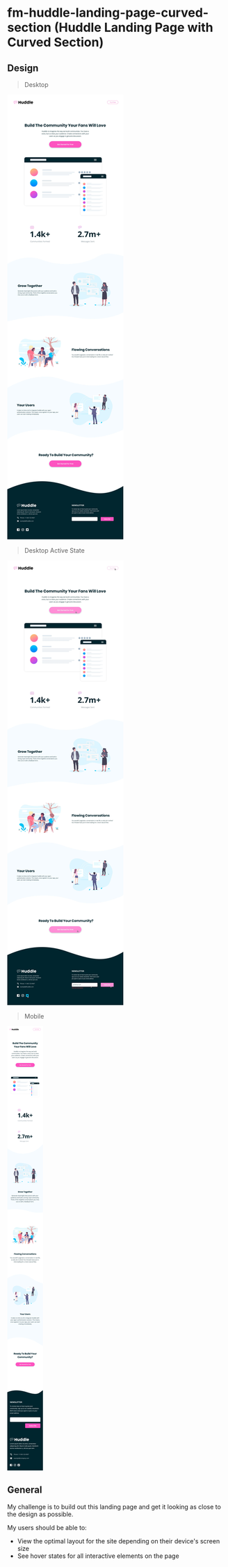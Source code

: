 # fm-huddle-landing-page-curved-section (Huddle Landing Page with Curved Section)

## Design

> Desktop

![Desktop Design](./design/desktop-design.jpg)

> Desktop Active State

![Desktop Active](./design/active-states.jpg)

> Mobile

![Mobile Design](./design/mobile-design.jpg)

## General

My challenge is to build out this landing page and get it looking as close to the design as possible.

My users should be able to: 

- View the optimal layout for the site depending on their device's screen size
- See hover states for all interactive elements on the page